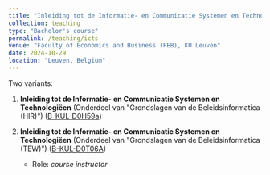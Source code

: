 ```yaml
---
title: "Inleiding tot de Informatie- en Communicatie Systemen en Technologiëen"
collection: teaching
type: "Bachelor's course"
permalink: /teaching/icts
venue: "Faculty of Economics and Business (FEB), KU Leuven"
date: 2024-10-29 
location: "Leuven, Belgium"
---
```


Two variants: 

1. **Inleiding tot de Informatie- en Communicatie Systemen en Technologiëen** 
(Onderdeel van "Grondslagen van de Beleidsinformatica (HIR)") ([B-KUL-D0H59a](https://onderwijsaanbod.kuleuven.be/syllabi/n/D0H17AN.htm)) 

1. **Inleiding tot de Informatie- en Communicatie Systemen en Technologiëen** (Onderdeel van "Grondslagen van de Beleidsinformatica (TEW)") ([B-KUL-D0T06A](https://onderwijsaanbod.kuleuven.be/syllabi/n/D0T06AN.htm))

	- Role: _course instructor_


